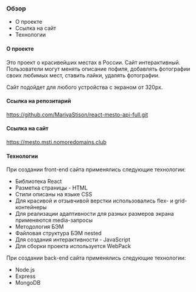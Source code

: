 ### Обзор
* О проектe
* Ссылка на сайт
* Технологии

#### О проектe

Это проект о красивейших местах в России. Сайт интерактивный. Пользователи могут менять описание пофиля, добавлять фотографии своих любимых мест, ставить лайки, удалять фотографии. 

Сайт подойдет для любого устройства с экраном от 320px.

#### Ссылка на репозитарий

https://github.com/MariyaStison/react-mesto-api-full.git

#### Ссылка на сайт

https://mesto.msti.nomoredomains.club

#### Технологии

При создании front-end сайта применялись следующие технологии:
* Библиотека React
* Разметка страницы - HTML
* Cтили описаны на языке CSS
* Для красивой и отзывчивой верстки использовались flex- и grid-контейнеры
* Для реализации адаптивности для разных размеров экрана применяются media-запросы
* Методология БЭМ
* Файловая структура БЭМ nested
* Для создания интерактивности - JavaScript
* Для сборки проекта используется WebPack

При создании back-end сайта применялись следующие технологии:
* Node.js
* Express
* MongoDB
